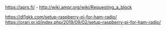 
https://aprs.fi/ - 
http://wiki.ampr.org/wiki/Requesting_a_block

https://dl1gkk.com/setup-raspberry-pi-for-ham-radio/
https://orari.or.id/index.php/2019/09/02/setup-raspberry-pi-for-ham-radio/
